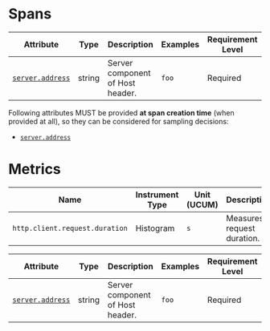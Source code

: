 # Spans

<!-- semconv http.client.spans(full) -->
| Attribute  | Type | Description  | Examples  | Requirement Level |
|---|---|---|---|---|
| [`server.address`](input_server.md) | string | Server component of Host header. | `foo` | Required |

Following attributes MUST be provided **at span creation time** (when provided at all), so they can be considered for sampling decisions:

* [`server.address`](input_server.md)
<!-- endsemconv -->

# Metrics

<!-- semconv http.client.request.duration.metric(metric_table) -->
| Name     | Instrument Type | Unit (UCUM) | Description    |
| -------- | --------------- | ----------- | -------------- |
| `http.client.request.duration` | Histogram | `s` | Measures request duration. |
<!-- endsemconv -->

<!-- semconv http.client.request.duration.metric(full) -->
| Attribute  | Type | Description  | Examples  | Requirement Level |
|---|---|---|---|---|
| [`server.address`](input_server.md) | string | Server component of Host header. | `foo` | Required |
<!-- endsemconv -->
